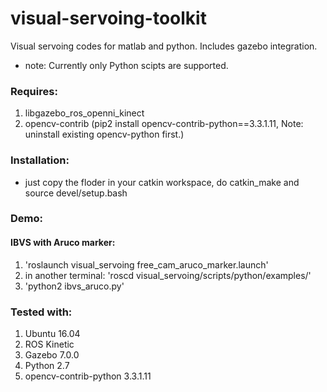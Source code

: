 # visual-servoing-toolkit

Visual servoing codes for matlab and python.
Includes gazebo integration.


* note: Currently only Python scipts are supported.

### Requires:
1. libgazebo_ros_openni_kinect
2. opencv-contrib (pip2 install opencv-contrib-python==3.3.1.11, Note: uninstall existing opencv-python first.)

### Installation:
* just copy the floder in your catkin workspace, do catkin_make and source devel/setup.bash

### Demo:

#### IBVS with Aruco marker:
  1. 'roslaunch visual_servoing free_cam_aruco_marker.launch'
  2. in another terminal: 'roscd visual_servoing/scripts/python/examples/'
  3. 'python2 ibvs_aruco.py'

### Tested with:
1. Ubuntu 16.04
2. ROS Kinetic
3. Gazebo 7.0.0
4. Python 2.7 
5. opencv-contrib-python 3.3.1.11
